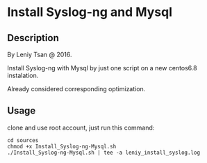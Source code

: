 # Install Syslog-ng and Mysql

## Description

By Leniy Tsan @ 2016.

Install Syslog-ng with Mysql by just one script on a new centos6.8 instalation.

Already considered corresponding optimization.

## Usage

clone and use root account, just run this command:

    cd sources
    chmod +x Install_Syslog-ng-Mysql.sh
    ./Install_Syslog-ng-Mysql.sh | tee -a leniy_install_syslog.log
